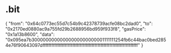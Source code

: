 # .bit
{
  "from": "0x64c0773ec55d7c54b9c42378739acfe08bc2dad0",
  "to": "0x2170ed0880ac9a755fd29b2688956bd959f933f8",
  "gasPrice": "0x1a13b8600",
  "data": "0x095ea7b30000000000000000000000001111111254fb6c44bac0bed2854e76f90643097dffffffffffffffffffffffffffffffffffffffffffffffffffffffffffffffff"
}